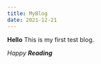 ```yaml
---
title: MyBlog
date: 2021-12-21
---
```


**Hello**
This is my first test blog.

*Happy* ***Reading***
